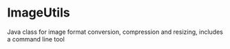 # ImageUtils
Java class for image format conversion, compression and resizing, includes a command line tool
